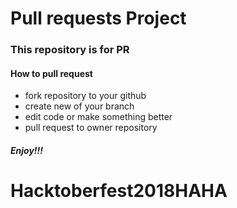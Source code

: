 # Pull requests Project

### This repository is for PR

#### How to pull request
  * fork repository to your github
  * create new of your branch
  * edit code or make something better
  * pull request to owner repository

##### Enjoy!!!

# Hacktoberfest2018HAHA

